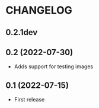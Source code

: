# CHANGELOG

## 0.2.1dev

## 0.2 (2022-07-30)
* Adds support for testing images

## 0.1 (2022-07-15)

* First release
